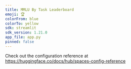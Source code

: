 ```yaml
---
title: MMLU By Task Leaderboard
emoji: 🏆
colorFrom: blue
colorTo: yellow
sdk: streamlit
sdk_version: 1.21.0
app_file: app.py
pinned: false
---
```


Check out the configuration reference at https://huggingface.co/docs/hub/spaces-config-reference
